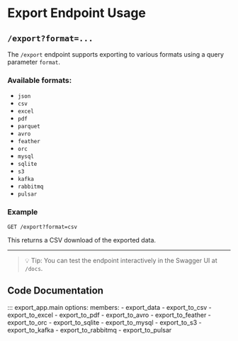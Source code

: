 # Export Endpoint Usage

## `/export?format=...`

The `/export` endpoint supports exporting to various formats using a query parameter `format`.

### Available formats:

- `json`
- `csv`
- `excel`
- `pdf`
- `parquet`
- `avro`
- `feather`
- `orc`
- `mysql`
- `sqlite`
- `s3`
- `kafka`
- `rabbitmq`
- `pulsar`

### Example

```http
GET /export?format=csv
```

This returns a CSV download of the exported data.

---

> 💡 Tip: You can test the endpoint interactively in the Swagger UI at `/docs`.


## Code Documentation

::: export_app.main
    options:
      members:
        - export_data
        - export_to_csv
        - export_to_excel
        - export_to_pdf
        - export_to_avro
        - export_to_feather
        - export_to_orc
        - export_to_sqlite
        - export_to_mysql
        - export_to_s3
        - export_to_kafka
        - export_to_rabbitmq
        - export_to_pulsar
